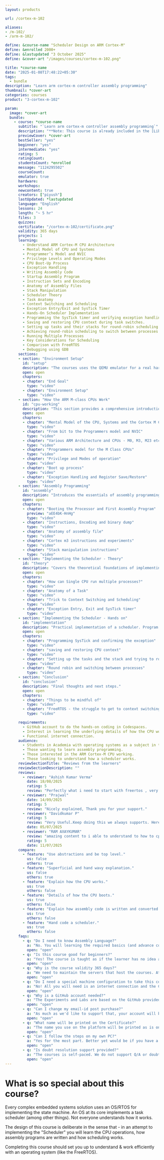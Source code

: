 ```yaml
---
layout: products

url: /cortex-m-102

aliases:
- /m-102/
- /arm-m-102/

define: &course-name "Scheduler Design on ARM Cortex-M"
define: &enrolled 2000+
define: &lastupdated "3 October 2025"
define: &cover-art "/images/courses/cortex-m-102.png"

title: *course-name
date: "2025-01-08T17:48:22+05:30"
tags:
  - bundle
description: "Learn arm cortex-m controller assembly programming"
thumbnail: *cover-art
categories: courses
product: "3-cortex-m-102"

param:
  image: *cover-art
  bundle:
    - course: *course-name
      subtitle: "`Learn arm cortex-m controller assembly programming`"
      description: "**Note: This course is already included in the [Library Access](/library)!**\n\nLearn the assembly programming for ARM Cortex-M CPUs by writing a scheduler from scratch, without using any IDE, SDK or boiler plate code. A scheduler is at the heart of every operating system.\n\n By writing one from scratch, not only will you learn how to write assembly code, but also how the CPU works and, how a single CPU can run more than one process. As part of this course, the goal is to make a single CPU run three infinite `while(1){}` loops!"
      previewCover: *cover-art
      bestSeller: "yes"
      beginner: "yes"
      intermediate: "yes"
      rating: 5
      ratingCount:
      studentsCount: *enrolled
      message: "1124295502"
      courseCount:
      emulator: true
      hardware:
      workshops:
      newcontent: true
      creators: ["piyush"]
      lastUpdated: *lastupdated
      language: "English"
      lessons: 24
      length: "~ 5 hr"
      files: 3
      quizzes:
      certificate: "/cortex-m-102/certificate.png"
      validity: 365 days
      projects: 1
      learning:
        - Understand ARM Cortex-M CPU Architecture
        - Mental Model of CPU and Systems
        - Programmer’s Model and NVIC
        - Privilege Levels and Operating Modes
        - CPU Boot-Up Process
        - Exception Handling
        - Writing Assembly Code
        - Startup Assembly Program
        - Instruction Sets and Encoding
        - Anatomy of Assembly Files
        - Stack Manipulation
        - Scheduler Theory
        - Task Anatomy
        - Context Switching and Scheduling
        - Exception Entry/Exit and SysTick Timer
        - Hands-On Scheduler Implementation
        - Programming the SysTick timer and verifying exception handling.
        - Saving and restoring CPU context during task switches.
        - Setting up tasks and their stacks for round-robin scheduling.
        - Achieving round-robin scheduling to switch between processes.
        - Running Multiple Processes
        - Key Considerations for Scheduling
        - Comparison with FreeRTOS
        - Debugging using GDB
      sections:
      - section: "Environment Setup"
        id: "setup"
        description: "The courses uses the QEMU emulator for a real hardware board (the experiments should also run on real hardware). To ensure that everyone has the same setup and doesn't get tangled in the setup issues - we use the GitHub Codespaces instance running a virtual machine configuration we defined. This section guides through the steps of accessing it."
        open: open
        chapters:
        - chapter: "End Goal"
          type: "video"
        - chapter: "Environment Setup"
          type: "video"
      - section: "How the ARM M-class CPUs Work"
        id: "cpu-working"
        description: "This section provides a comprehensive introduction to the core concepts of ARM Cortex-M CPUs, laying the foundation for understanding their architecture and operation. Explore the mental model of the CPU, systems, and the Cortex-M controller, gaining insight into how these components interact."
        open: open
        chapters:
        - chapter: "Mental Model of the CPU, Systems and the Cortex M Controller"
          type: "video"
        - chapter: "From bit to the Programmers model and NVIC"
          type: "video"
        - chapter: "Various ARM Architecture and CPUs - M0, M3, M23 etc."
          type: "video"
        - chapter: "Programmers model for the M Class CPUs"
          type: "video"
        - chapter: "Privilege and Modes of operation"
          type: "video"
        - chapter: "Boot up process"
          type: "video"
        - chapter: "Exception Handling and Register Save/Restore"
          type: "video"
      - section: "Assembly Programming"
        id: "assembly"
        description: "Introduces the essentials of assembly programming for ARM Cortex-M CPUs, focusing on practical implementation. Start by exploring the processor boot-up process and writing their first assembly program, gaining hands-on experience with the Cortex-M environment. The section delves into the structure of instructions, their encoding, and how to analyze binary dumps to understand the low-level representation of code. Examine the anatomy of an assembly file, learning its components and organization. Master stack manipulation instructions, understanding their critical role in managing data and CPU context. "
        open: open
        chapters:
        - chapter: "Booting the Processor and First Assembly Program"
          preview: "aEE4bK-HnHg"
          type: "video"
        - chapter: "Instructions, Encoding and binary dump"
          type: "video"
        - chapter: "Anatomy of assembly file"
          type: "video"
        - chapter: "Cortex m3 instructions and experiments"
          type: "video"
        - chapter: "Stack manipulation instructions"
          type: "video"
      - section: "Implementing the Scheduler - Theory"
        id: "theory"
        description: "Covers the theoretical foundations of implementing a scheduler on ARM Cortex-M CPUs, enabling multitasking on a single processor. Explore how a single CPU can run multiple processes, uncovering the principles behind concurrent task execution. Covers the anatomy of a task, detailing its structure and role within a scheduler. Discover the critical techniques for context switching and scheduling, including the `trick` that facilitates seamless task transitions."
        open: open
        chapters:
        - chapter: "How can Single CPU run multiple processes?"
          type: "video"
        - chapter: "Anatomy of a Task"
          type: "video"
        - chapter: "Trick to Context Switching and Scheduling"
          type: "video"
        - chapter: "Exception Entry, Exit and SysTick timer"
          type: "video"
      - section: "Implementing the Scheduler - Hands on"
        id: "implementation"
        description: "Practical implementation of a scheduler. Program the SysTick timer and verify its associated exception handling to ensure accurate timing for task scheduling. Covers techniques for saving and restoring CPU context, a critical step for seamless task switching. Set up tasks and their respective stacks, configuring the system to enable round-robin scheduling. Through hands-on exercises, implement round-robin scheduling and achieve process switching."
        open: open
        chapters:
        - chapter: "Programming SysTick and confirming the exception"
          type: "video"
        - chapter: "saving and restoring CPU context"
          type: "video"
        - chapter: "Setting up the tasks and the stack and trying to round robin"
          type: "video"
        - chapter: "Round robin and switching between processes"
          type: "video"
      - section: "Conclusion"
        id: "conclusion"
        description: "Final thoughts and next steps."
        open: open
        chapters:
        - chapter: "Things to be mindful of"
          type: "video"
        - chapter: "FreeRTOS - the struggle to get to context switching"
          type: "video"

      requirements:
        - GitHub account to do the hands-on coding in Codespaces.
        - Interest in learning the underlying details of how the CPU works.
        - Functional internet connection.
      audience:
        - Students in Academia with operating systems as a subject in the course.
        - Those wanting to learn assembly programming.
        - Those interested in the ARM Cortex-M CPU working.
        - Those looking to understand how a scheduler works.
      reviewSectionTitle: "Reviews from the learners"
      reviewSectionDescription: ""
      reviews:
        - reviewer: "Ashish Kumar Verma"
          date: 18/08/2025
          rating: 5
          review: "Perfectly what i need to start with freertos , very good structured course."
        - reviewer: "Prajwal"
          date: 14/09/2025
          rating: 5
          review: "Nicely explained, Thank you for your support."
        - reviewer: "Davidkumar P"
          rating: 5
          review: "Very Useful.Keep doing this we always supports. Here I learned M-Class CPU registers working and scheduler Working Nature and how involved is interrupt and Very great course i recently studied in ARM.Thank you for Your Information!"
          date: 05/07/2025
        - reviewer: "RAM AXAYKUMAR"
          review: "amazing content to i able to understand to how to cpu is actually wotk"
          rating: 5
          date: 11/07/2025
      compare:
        - feature: "Use abstractions and be top level."
          us: false
          others: true
        - feature: "Superficial and hand wavy explanation."
          us: false
          others: true
        - feature: "Explain how the CPU works."
          us: true
          others: false
        - feature: "Details of how the CPU boots."
          us: true
          others: false
        - feature: "Explain how assembly code is written and converted to binary."
          us: true
          others: false
        - feature: "Hand code a scheduler."
          us: true
          others: false
      faqs:
        - q: "Do I need to know Assembly Language?"
          a: "No. You will learning the required basics (and advance concepts) as part of the course."
          open: "open"
        - q: "Is this course good for beginners?"
          a: "Yes! The course is taught as if the learner has no idea about ARM Cortex-M CPUs, Assembly and OS."
          open: "open"
        - q: "Why is the course validity 365 days?"
          a: "We need to maintain the servers that host the courses. At the moment we have enough capital to keep the server afloat for another year. We are striving to make this a lifetime access course. As the funds trickle in, we will revisit the validity and might update it for all the enrolled learners. It is however no a promise!"
          open: "open"
        - q: "Do I need a special machine configuration to take this course?"
          a: "No! All you will need is an internet connection and the Chrome browser. The hands-on examples and lab work is based on GitHub codespaces platform."
          open: "open"
        - q: "Why is a GitHub account needed?"
          a: "The Experiments and Labs are based on the GitHub provided Codespaces virtual machine. Codespaces will enable a common work environment for all the learners and avoid the hassle of special setup."
          open: "open"
        - q: "Can I change my email-id post purchase?"
          a: "As much as we'd like to support that, your account will be linked to your email-id post purchase."
          open: "open"
        - q: "What name will be printed on the Certificate?"
          a: "The name you use on the platform will be printed as is on the Certificate when it is generated."
          open: "open"
        - q: "Can I follow the steps on my own PC?"
          a: "Yes for the most part. Better yet would be if you have a Linux machine. We will not support debugs on your personal support."
          open: "open"
        - q: "Is doubt resolution support provided?"
          a: "The courses is self-paced. We do not support Q/A or doubt resolution. The platform provides a way for you to ask questions that other students can respond to."
          open: "open"
---
```


# What is so special about this course?

Every complex embedded systems solution uses an OS/RTOS for implementing the state machine. An OS at its core implements a task scheduler (among other things). Not everyone understands how it works.

The design of this course is deliberate in the sense that - in an attempt to implementing the "Scheduler" you will learn the CPU operations, how assembly programs are written and how scheduling works.

Completing this course should set you up to understand & work efficiently with an operating system (like the FreeRTOS).
